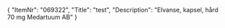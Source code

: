 {
  "ItemNr": "069322",
  "Title": "test",
  "Description": "Elvanse, kapsel, hård 70 mg Medartuum AB"
}